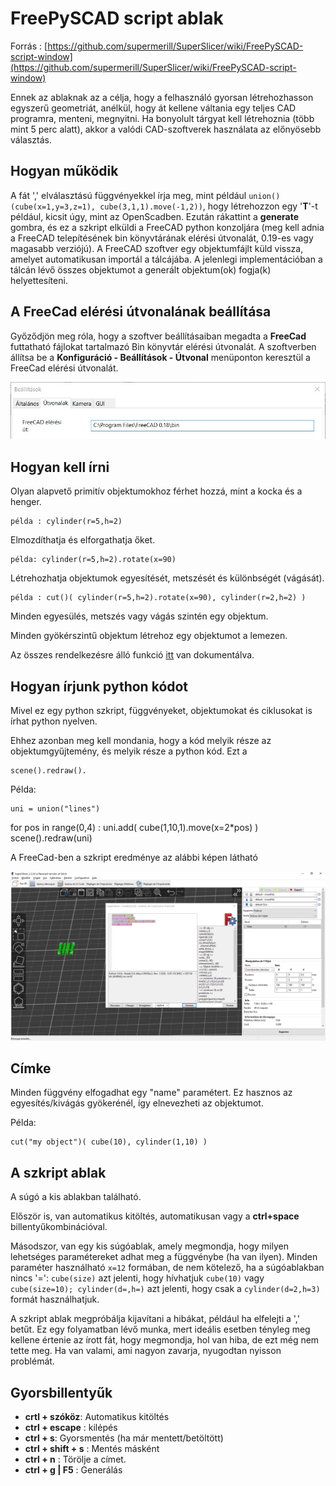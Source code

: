 # FreePySCAD script ablak

Forrás : [https://github.com/supermerill/SuperSlicer/wiki/FreePySCAD-script-window](https://github.com/supermerill/SuperSlicer/wiki/FreePySCAD-script-window)

Ennek az ablaknak az a célja, hogy a felhasználó gyorsan létrehozhasson egyszerű geometriát, anélkül, hogy át kellene váltania egy teljes CAD programra, menteni, megnyitni. Ha bonyolult tárgyat kell létrehoznia \(több mint 5 perc alatt\), akkor a valódi CAD-szoftverek használata az előnyösebb választás.

## Hogyan működik

A fát ',' elválasztású függvényekkel írja meg, mint például `union()(cube(x=1,y=3,z=1), cube(3,1,1).move(-1,2))`, hogy létrehozzon egy '**T**'-t például, kicsit úgy, mint az OpenScadben. Ezután rákattint a **generate** gombra, és ez a szkript elküldi a FreeCAD python konzoljára \(meg kell adnia a FreeCAD telepítésének bin könyvtárának elérési útvonalát, 0.19-es vagy magasabb verziójú\). A FreeCAD szoftver egy objektumfájlt küld vissza, amelyet automatikusan importál a tálcájába. A jelenlegi implementációban a tálcán lévő összes objektumot a generált objektum\(ok\) fogja\(k\) helyettesíteni.

## A FreeCad elérési útvonalának beállítása

Győződjön meg róla, hogy a szoftver beállításaiban megadta a **FreeCad** futtatható fájlokat tartalmazó Bin könyvtár elérési útvonalát. A szoftverben állítsa be a **Konfiguráció - Beállítások - Útvonal** menüponton keresztül a FreeCad elérési útvonalát.

![Preferencia &#xFA;tvonal](.gitbook/assets/12002.jpg)

## Hogyan kell írni

Olyan alapvető primitív objektumokhoz férhet hozzá, mint a kocka és a henger.

```text
példa : cylinder(r=5,h=2)
```

Elmozdíthatja és elforgathatja őket.

```text
példa: cylinder(r=5,h=2).rotate(x=90)
```

Létrehozhatja objektumok egyesítését, metszését és különbségét \(vágását\).

```text
példa : cut()( cylinder(r=5,h=2).rotate(x=90), cylinder(r=2,h=2) )
```

Minden egyesülés, metszés vagy vágás szintén egy objektum.

Minden gyökérszintű objektum létrehoz egy objektumot a lemezen.

Az összes rendelkezésre álló funkció [itt](https://github.com/supermerill/FreePySCAD) van dokumentálva.

## Hogyan írjunk python kódot

Mivel ez egy python szkript, függvényeket, objektumokat és ciklusokat is írhat python nyelven.

Ehhez azonban meg kell mondania, hogy a kód melyik része az objektumgyűjtemény, és melyik része a python kód. Ezt a

```text
scene().redraw().
```

Példa:

```text
uni = union("lines")
```

for pos in range\(0,4\) : uni.add\( cube\(1,10,1\).move\(x=2\*pos\) \) scene\(\).redraw\(uni\)

A FreeCad-ben a szkript eredménye az alábbi képen látható 

![\(axes k&#xE9;p\)](.gitbook/assets/12001.png)

## Címke

Minden függvény elfogadhat egy "name" paramétert. Ez hasznos az egyesítés/kivágás gyökerénél, így elnevezheti az objektumot.

Példa:

```text
cut("my object")( cube(10), cylinder(1,10) )
```

## A szkript ablak

A súgó a kis ablakban található.

Először is, van automatikus kitöltés, automatikusan vagy a **ctrl+space** billentyűkombinációval.

Másodszor, van egy kis súgóablak, amely megmondja, hogy milyen lehetséges paramétereket adhat meg a függvénybe \(ha van ilyen\). Minden paraméter használható `x=12` formában, de nem kötelező, ha a súgóablakban nincs '=': `cube(size)` azt jelenti, hogy hívhatjuk `cube(10)` vagy `cube(size=10); cylinder(d=,h=)` azt jelenti, hogy csak a `cylinder(d=2,h=3)` formát használhatjuk.

A szkript ablak megpróbálja kijavítani a hibákat, például ha elfelejti a ',' betűt. Ez egy folyamatban lévő munka, mert ideális esetben tényleg meg kellene értenie az írott fát, hogy megmondja, hol van hiba, de ezt még nem tette meg. Ha van valami, ami nagyon zavarja, nyugodtan nyisson problémát.

## Gyorsbillentyűk

* **crtl + szóköz**: Automatikus kitöltés
* **ctrl + escape** : kilépés
* **ctrl + s**: Gyorsmentés \(ha már mentett/betöltött\)
* **ctrl + shift + s** : Mentés másként
* **ctrl + n** : Törölje a címet.
* **ctrl + g \| F5** : Generálás

